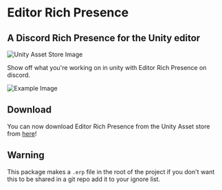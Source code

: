 # Editor Rich Presence

## A Discord Rich Presence for the Unity editor

![Unity Asset Store Image](https://assetstorev1-prd-cdn.unity3d.com/key-image/d514aa2a-ca58-4a63-9ae0-b27239e1f8d8.webp)

Show off what you're working on in unity with Editor Rich Presence on discord.

![Example Image](https://assetstorev1-prd-cdn.unity3d.com/package-screenshot/d7c67997-ea03-4881-ae7c-41f15296513a.webp)

## Download

You can now download Editor Rich Presence from the Unity Asset store
from [here](https://assetstore.unity.com/packages/tools/utilities/editor-rich-presence-178736)!

## Warning

This package makes a `.erp` file in the root of the project if you don't want this to be shared in a git repo add it to
your ignore list.
